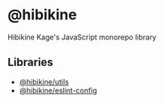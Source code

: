 # @hibikine

Hibikine Kage's JavaScript monorepo library

## Libraries

* [@hibikine/utils](https://github.com/HibikineKage/utils)
* [@hibikine/eslint-config](https://github.com/HibikineKage/hibikine/tree/master/packages/eslint-config)
